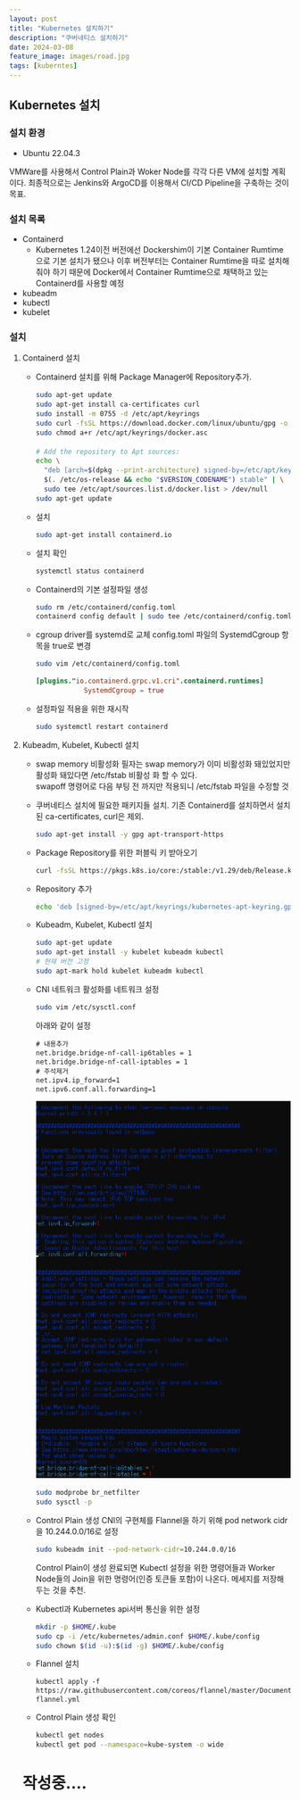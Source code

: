 ```yaml
---
layout: post
title: "Kubernetes 설치하기"
description: "쿠버네티스 설치하기"
date: 2024-03-08
feature_image: images/road.jpg
tags: [kuberntes]
---
```

## Kubernetes 설치

### 설치 환경

- Ubuntu 22.04.3

VMWare를 사용해서 Control Plain과 Woker Node를 각각 다른 VM에 설치할 계획이다. 최종적으로는 Jenkins와 ArgoCD를 이용해서 CI/CD Pipeline을 구축하는 것이 목표.

<!--more-->

### 설치 목록

- Containerd 
  + Kubernetes 1.24이전 버전에선 Dockershim이 기본 Container Rumtime으로 기본 설치가 됐으나 이후 버전부터는 Container Rumtime을 따로 설치해줘야 하기 때문에 Docker에서 Container Rumtime으로 채택하고 있는 Containerd를 사용할 예정
- kubeadm
- kubectl
- kubelet

### 설치

1. Containerd 설치

   - Containerd 설치를 위해 Package Manager에 Repository추가.
     ```bash
     sudo apt-get update
     sudo apt-get install ca-certificates curl
     sudo install -m 0755 -d /etc/apt/keyrings
     sudo curl -fsSL https://download.docker.com/linux/ubuntu/gpg -o /etc/apt/keyrings/docker.asc
     sudo chmod a+r /etc/apt/keyrings/docker.asc
     
     # Add the repository to Apt sources:
     echo \
       "deb [arch=$(dpkg --print-architecture) signed-by=/etc/apt/keyrings/docker.asc] https://download.docker.com/linux/ubuntu \
       $(. /etc/os-release && echo "$VERSION_CODENAME") stable" | \
       sudo tee /etc/apt/sources.list.d/docker.list > /dev/null
     sudo apt-get update
     ```

     

   - 설치
     ```bash
     sudo apt-get install containerd.io
     ```

   - 설치 확인
     ```bash
     systemctl status containerd
     ```

   - Containerd의 기본 설정파일 생성
     ```bash
     sudo rm /etc/containerd/config.toml
     containerd config default | sudo tee /etc/containerd/config.toml
     ```

   - cgroup driver를 systemd로 교체
     config.toml 파일의 SystemdCgroup 항목을 true로 변경

     ```bash
     sudo vim /etc/containerd/config.toml
     ```

     ```toml
     [plugins."io.containerd.grpc.v1.cri".containerd.runtimes]          [plugins."io.containerd.grpc.v1.cri".containerd.runtimes.runc.options]
                 SystemdCgroup = true
     ```

   - 설정파일 적용을 위한 재시작
     ```bash
     sudo systemctl restart containerd
     ```



2. Kubeadm, Kubelet, Kubectl 설치

   + swap memory 비활성화
     필자는 swap memory가 이미 비활성화 돼있었지만 활성화 돼있다면 /etc/fstab 비활성 화 할 수 있다.   
     swapoff 명령어로 다음 부팅 전 까지만 적용되니 /etc/fstab 파일을 수정할 것

   + 쿠버네티스 설치에 필요한 패키지들 설치. 기존 Containerd를 설치하면서 설치된 ca-certificates, curl은 제외.
     ```bash
     sudo apt-get install -y gpg apt-transport-https
     ```

   + Package Repository를 위한 퍼블릭 키 받아오기
     ```bash
     curl -fsSL https://pkgs.k8s.io/core:/stable:/v1.29/deb/Release.key | sudo gpg --dearmor -o /etc/apt/keyrings/kubernetes-apt-keyring.gpg
     ```

   + Repository 추가
     ```bash
     echo 'deb [signed-by=/etc/apt/keyrings/kubernetes-apt-keyring.gpg] https://pkgs.k8s.io/core:/stable:/v1.29/deb/ /' | sudo tee /etc/apt/sources.list.d/kubernetes.list
     ```

   + Kubeadm, Kubelet, Kubectl 설치
     ```bash
     sudo apt-get update
     sudo apt-get install -y kubelet kubeadm kubectl
     # 현재 버전 고정
     sudo apt-mark hold kubelet kubeadm kubectl
     ```

   + CNI 네트워크 활성화를 네트워크 설정
     ```bash
     sudo vim /etc/sysctl.conf
     ```

     아래와 같이 설정

     ```
     # 내용추가
     net.bridge.bridge-nf-call-ip6tables = 1 
     net.bridge.bridge-nf-call-iptables = 1
     # 주석제거
     net.ipv4.ip_forward=1
     net.ipv6.conf.all.forwarding=1
     ```

     ![image-20240309232322554](images\image-20240309232322554.png)

     ```bash
     sudo modprobe br_netfilter
     sudo sysctl -p
     ```

   + Control Plain 생성
     CNI의 구현체를 Flannel을 하기 위해  pod network cidr을 10.244.0.0/16로 설정

     ```bash
     sudo kubeadm init --pod-network-cidr=10.244.0.0/16
     ```

     Control Plain이 생성 완료되면 Kubectl 설정을 위한 명령어들과 Worker Node들의 Join을 위한 명령어(인증 토큰들 포함)이 나온다. 메세지를 저장해두는 것을 추천.

   + Kubectl과 Kubernetes api서버 통신을 위한 설정
     ```bash
     mkdir -p $HOME/.kube
     sudo cp -i /etc/kubernetes/admin.conf $HOME/.kube/config
     sudo chown $(id -u):$(id -g) $HOME/.kube/config
     ```

   + Flannel 설치
     ```
     kubectl apply -f https://raw.githubusercontent.com/coreos/flannel/master/Documentation/kube-flannel.yml
     ```

   + Control Plain 생성 확인
     ```bash
     kubectl get nodes
     kubectl get pod --namespace=kube-system -o wide
     ```

   # 작성중....

